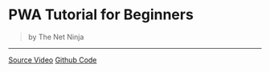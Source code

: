 # PWA Tutorial for Beginners

> by The Net Ninja

---

[Source Video](https://www.youtube.com/watch?v=4XT23X0Fjfk&list=PL4cUxeGkcC9gTxqJBcDmoi5Q2pzDusSL7)
[Github Code](https://github.com/iamshaunjp/pwa-tutorial)
